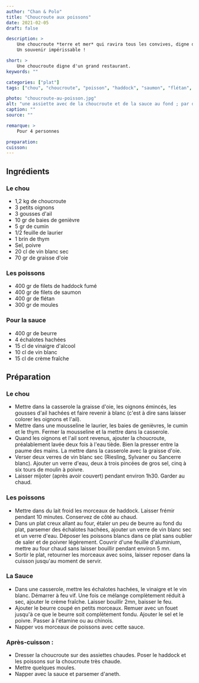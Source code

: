 ```yaml
---
author: "Chan & Polo"
title: "Choucroute aux poissons"
date: 2021-02-05
draft: false

description: >
    Une choucroute *terre et mer* qui ravira tous les convives, digne des plus grands restaurants.
    Un souvenir impérissable !

short: >
    Une choucroute digne d'un grand restaurant.
keywords: ""

categories: ["plat"]
tags: ["chou", "choucroute", "poisson", "haddock", "saumon", "flétan", "moules", "sauce"]

photo: "choucroute-au-poisson.jpg"
alt: "une assiette avec de la choucroute et de la sauce au fond ; par dessus, trois morceaux de poissons, une pomme de terre"
caption: ""
source: ""

remarque: >
    Pour 4 personnes

preparation: 
cuisson: 
---
```



## Ingrédients
### Le chou
- 1,2 kg de choucroute
- 3 petits oignons
- 3 gousses d'ail
- 10 gr de baies de genièvre
- 5 gr de cumin
- 1/2 feuille de laurier
- 1 brin de thym
- Sel, poivre
- 20 cl de vin blanc sec
- 70 gr de graisse d'oie
### Les poissons
- 400 gr de filets de haddock fumé
- 400 gr de filets de saumon
- 400 gr de flétan
- 300 gr de moules 
### Pour la sauce
- 400 gr de beurre
- 4 échalotes hachées
- 15 cl de vinaigre d'alcool
- 10 cl de vin blanc
- 15 cl de crème fraîche 
## Préparation
### Le chou
- Mettre dans la casserole la graisse d'oie, les oignons émincés, les gousses d'ail hachées et faire revenir à blanc (c'est à dire sans laisser colorer les oignons et l'ail).
- Mettre dans une mousseline le laurier, les baies de genièvres, le cumin et le thym. Fermer la mousseline et la mettre dans la casserole.
- Quand les oignons et l'ail sont revenus, ajouter la choucroute, préalablement lavée deux fois à l'eau tiède. Bien la presser entre la paume des mains. La mettre dans la casserole avec la graisse d'oie.
- Verser deux verres de vin blanc sec (Riesling, Sylvaner ou Sancerre blanc). Ajouter un verre d'eau, deux à trois pincées de gros sel, cinq à six tours de moulin à poivre.
- Laisser mijoter (après avoir couvert) pendant environ 1h30. Garder au chaud. 

### Les poissons

- Mettre dans du lait froid les morceaux de haddock. Laisser frémir pendant 10 minutes. Conservez de côté au chaud.
- Dans un plat creux allant au four, étaler un peu de beurre au fond du plat, parsemer des échalotes hachées, ajouter un verre de vin blanc sec et un verre d'eau. Déposer les poissons blancs dans ce plat sans oublier de saler et de poivrer légèrement. Couvrir d'une feuille d'aluminium, mettre au four chaud sans laisser bouillir pendant environ 5 mn.
- Sortir le plat, retourner les morceaux avec soins, laisser reposer dans la cuisson jusqu'au moment de servir. 

### La Sauce

- Dans une casserole, mettre les échalotes hachées, le vinaigre et le vin blanc. Démarrer à feu vif. Une fois ce mélange complètement réduit à sec, ajouter le crème fraîche. Laisser bouillir 2mn, baisser le feu.
- Ajouter le beurre coupé en petits morceaux. Remuer avec un fouet jusqu'à ce que le beurre soit complètement fondu. Ajouter le sel et le poivre. Passer à l'étamine ou au chinois.
- Napper vos morceaux de poissons avec cette sauce. 

### Après-cuisson :

- Dresser la choucroute sur des assiettes chaudes. Poser le haddock et les poissons sur la choucroute très chaude. 
- Mettre quelques moules. 
- Napper avec la sauce et parsemer d'aneth. 

